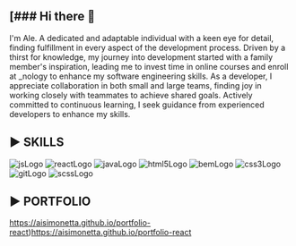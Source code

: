 [### Hi there 👋
---
 I'm Ale. A dedicated and adaptable individual with a keen eye for detail, finding fulfillment in every aspect of the development process. Driven by a thirst for knowledge, my journey into development started with a family member's inspiration, leading me to invest time in online courses and enroll at _nology to enhance my software engineering skills. As a developer, I appreciate collaboration in both small and large teams, finding joy in working closely with teammates to achieve shared goals. Actively committed to continuous learning, I seek guidance from experienced developers to enhance my skills.

▶︎ SKILLS
---
![jsLogo](https://github.com/AISimonetta/AISimonetta/assets/122782260/d7c75bfd-ee5b-44a5-baae-e2d1e7030fcc)
![reactLogo](https://github.com/AISimonetta/AISimonetta/assets/122782260/acd3d4f9-ab58-4d08-b68b-bdcc72adab02)
![javaLogo](https://github.com/AISimonetta/AISimonetta/assets/122782260/1eafcd93-10a6-4d5b-873e-15c7f44a14c7)
![html5Logo](https://github.com/AISimonetta/AISimonetta/assets/122782260/c0aff806-69b5-4ba1-81d1-ca22f2083d35)
![bemLogo](https://github.com/AISimonetta/AISimonetta/assets/122782260/c1bf800c-d7f4-4fef-909d-de6d825e69b6)
![css3Logo](https://github.com/AISimonetta/AISimonetta/assets/122782260/15f59d6b-3bf7-4114-b8be-c9ea4c4cac62)
![gitLogo](https://github.com/AISimonetta/AISimonetta/assets/122782260/2b863507-8d44-4b89-aa7b-e69c873fe8fd)
![scssLogo](https://github.com/AISimonetta/AISimonetta/assets/122782260/1d1983be-9ea2-4ed5-85aa-a3bc67d60c59)

▶︎ PORTFOLIO
---

https://aisimonetta.github.io/portfolio-react)https://aisimonetta.github.io/portfolio-react

